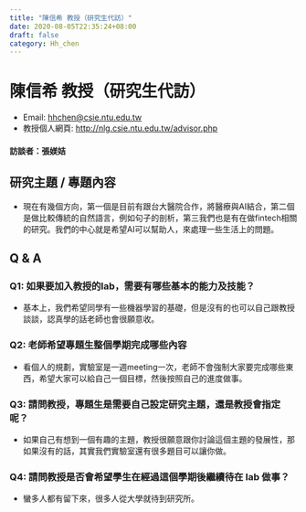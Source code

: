```yaml
---
title: "陳信希 教授（研究生代訪）"
date: 2020-08-05T22:35:24+08:00
draft: false
category: Hh_chen
---
```


# 陳信希 教授（研究生代訪）
* Email: hhchen@csie.ntu.edu.tw
* 教授個人網頁: http://nlg.csie.ntu.edu.tw/advisor.php
#### 訪談者：張媄姞

## 研究主題 / 專題內容
* 現在有幾個方向，第一個是目前有跟台大醫院合作，將醫療與AI結合，第二個是做比較傳統的自然語言，例如句子的剖析，第三我們也是有在做fintech相關的研究。我們的中心就是希望AI可以幫助人，來處理一些生活上的問題。

## Q & A
### Q1: 如果要加入教授的lab，需要有哪些基本的能力及技能？
* 基本上，我們希望同學有一些機器學習的基礎，但是沒有的也可以自己跟教授談談，認真學的話老師也會很願意收。


### Q2: 老師希望專題生整個學期完成哪些內容
* 看個人的規劃，實驗室是一週meeting一次，老師不會強制大家要完成哪些東西，希望大家可以給自己一個目標，然後按照自己的進度做事。
### Q3: 請問教授，專題生是需要自己設定研究主題，還是教授會指定呢？

* 如果自己有想到一個有趣的主題，教授很願意跟你討論這個主題的發展性，那如果沒有的話，其實我們實驗室還有很多題目可以讓你做。
### Q4: 請問教授是否會希望學生在經過這個學期後繼續待在 lab 做事？
* 蠻多人都有留下來，很多人從大學就待到研究所。



